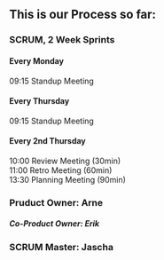 ## This is our Process so far:  

### SCRUM, 2 Week Sprints

#### Every Monday  
09:15 Standup Meeting  

#### Every Thursday  
09:15 Standup Meeting  

#### Every 2nd Thursday
10:00 Review Meeting (30min)  
11:00 Retro Meeting (60min)  
13:30 Planning Meeting (90min)  


### Pruduct Owner: Arne  
   ##### Co-Product Owner: Erik  
  
### SCRUM Master: Jascha  
